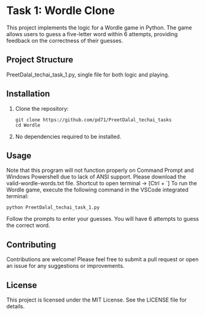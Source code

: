 # Task 1: Wordle Clone

This project implements the logic for a Wordle game in Python. The game allows users to guess a five-letter word within 6 attempts, providing feedback on the correctness of their guesses.

## Project Structure

PreetDalal_techai_task_1.py, single file for both logic and playing.

## Installation

1. Clone the repository:
   ```
   git clone https://github.com/pd71/PreetDalal_techai_tasks
   cd Wordle
   ```

2. No dependencies required to be installed.

## Usage

Note that this program will not function properly on Command Prompt and Windows Powershell due to lack of ANSI support.
Please download the valid-wordle-words.txt file.
Shortcut to open terminal -> [Ctrl + `]
To run the Wordle game, execute the following command in the VSCode integrated terminal:

```
python PreetDalal_techai_task_1.py
```

Follow the prompts to enter your guesses. You will have 6 attempts to guess the correct word.

## Contributing

Contributions are welcome! Please feel free to submit a pull request or open an issue for any suggestions or improvements.

## License

This project is licensed under the MIT License. See the LICENSE file for details.
